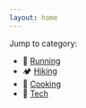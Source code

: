 ```yaml
---
layout: home
---
```

Jump to category:
* 🏃 [Running](/running)
* 🏕 [Hiking ](/hiking)
* 🍳 [Cooking](/cooking)
* 🔧 [Tech](/tech)
